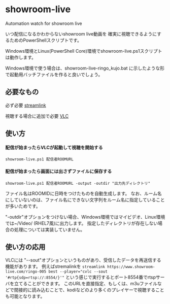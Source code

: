 # showroom-live
Automation watch for showroom live


いつ配信になるかわからないshowroom live動画を
確実に視聴できるようにするためのPowerShellスクリプトです。

Windows環境とLinux(PowerShell Core)環境でshowroom-live.ps1スクリプトは動作します。

Windows環境で使う場合は、showroom-live-ringo_kujo.bat に示したような形で起動用バッチファイルを作ると良いでしょう。


## 必要なもの
必ず必要
[streamlink](https://github.com/streamlink/streamlink)

視聴する場合に追加で必要
[VLC](https://www.videolan.org/)

## 使い方
#### 配信が始まったらVLCが起動して視聴を開始する
~~~
showroom-live.ps1 配信者ROOMURL
~~~

#### 配信が始まったら画面には出さずファイルに保存する
~~~
showroom-live.ps1 配信者ROOMURL -output -outdir "出力先ディレクトリ"
~~~
ファイル名はROOMIDに日時をつけたものを自動生成します。
なお、ルーム名にしていないのは、ファイル名にできない文字列をルーム名に指定していることが多いためです。

"-outdir"オプションをつけない場合、Windows環境ではマイビデオ、Linux環境では~/Video/ (RHEL7風)に出力します。
指定したディレクトリが存在しない場合の処理については実装していません。

## 使い方の応用
VLCには "--sout"オプションというものがあり、受信したデータを再送信する機能があります。
例えばstremalinkを `streamlink https://www.showroom-live.com/ringo-005 best --player="cvlc --sout '#rtp{sdp=rtsp://:8554/}'"` という感じで実行するとポート8554番でrtspサーバを立てることができます。
このURLを直接指定、もしくは、m3uファイルなどで間接的に読み込むことで、kodiなどのより多くのプレイヤーで視聴することも可能となります。

